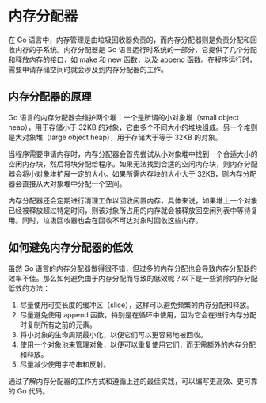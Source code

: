 # 内存分配器
在 Go 语言中，内存管理是由垃圾回收器负责的，而内存分配器则是负责分配和回收内存的子系统。内存分配器是 Go 语言运行时系统的一部分，它提供了几个分配和释放内存的接口，如 make 和 new 函数，以及 append 函数。在程序运行时，需要申请存储空间时就会涉及到内存分配器的工作。

## 内存分配器的原理
Go 语言的内存分配器会维护两个堆：一个是所谓的小对象堆（small object heap），用于存储小于 32KB 的对象，它由多个不同大小的堆块组成。另一个堆则是大对象堆（large object heap），用于存储大于等于 32KB 的对象。

当程序需要申请内存时，内存分配器会首先尝试从小对象堆中找到一个合适大小的空闲内存块，然后将块分配给程序。如果无法找到合适的空闲内存块，则内存分配器会将小对象堆扩展一定的大小。如果所需内存块的大小大于 32KB，则内存分配器会直接从大对象堆中分配一个空间。

内存分配器还会定期进行清理工作以回收闲置内存，具体来说，如果堆上一个对象已经被释放超过特定时间，则该对象所占用的内存就会被释放回空闲列表中等待复用。同时，垃圾回收器也会在回收不可达对象时回收这些内存。

## 如何避免内存分配器的低效
虽然 Go 语言的内存分配器做得很不错，但过多的内存分配也会导致内存分配器的效率不佳。那么如何避免由于内存分配而导致的低效呢？以下是一些消除内存分配低效的方法：

1. 尽量使用可变长度的缓冲区（slice），这样可以避免频繁的内存分配和释放。
2. 尽量避免使用 append 函数，特别是在循环中使用，因为它会在进行内存分配时复制所有之前的元素。
3. 将小对象的生命周期最小化，以便它们可以更容易地被回收。
4. 使用一个对象池来管理对象，以便可以重复使用它们，而无需额外的内存分配和释放。
5. 尽量减少使用字符串和反射。

通过了解内存分配器的工作方式和遵循上述的最佳实践，可以编写更高效、更可靠的 Go 代码。